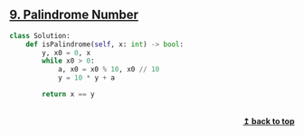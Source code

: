 ## [9. Palindrome Number](https://leetcode.com/problems/palindrome-number/)

```python
class Solution:
    def isPalindrome(self, x: int) -> bool:
        y, x0 = 0, x
        while x0 > 0:
            a, x0 = x0 % 10, x0 // 10
            y = 10 * y + a

        return x == y
```


<br/>
<div align="right">
    <b><a href="#top">↥ back to top</a></b>
</div>
<br/>
